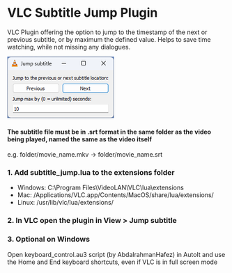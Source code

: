 # VLC Subtitle Jump Plugin
VLC Plugin offering the option to jump to the timestamp of the next or previous subtitle, or by maximum the defined value.
Helps to save time watching, while not missing any dialogues.

<p float="left">
<img src="https://github.com/fireinureeyes/vlc-subtitle-jump/blob/main/plugin-screenshot.png?raw=true">
</p>

#### The subtitle file must be in .srt format in the same folder as the video being played, named the same as the video itself
e.g. folder/movie_name.mkv -> folder/movie_name.srt

### 1. Add subtitle_jump.lua to the extensions folder
- Windows: C:\Program Files\VideoLAN\VLC\lua\extensions
- Mac: /Applications/VLC.app/Contents/MacOS/share/lua/extensions/
- Linux: /usr/lib/vlc/lua/extensions/

### 2. In VLC open the plugin in View > Jump subtitle

### 3. Optional on Windows
Open keyboard_control.au3 script (by AbdalrahmanHafez) in AutoIt and use the Home and End keyboard shortcuts, even if VLC is in full screen mode 
